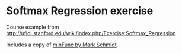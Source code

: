 Softmax Regression exercise
===========================

Course example from http://ufldl.stanford.edu/wiki/index.php/Exercise:Softmax_Regression

Includes a copy of [minFunc by Mark Schmidt](http://www.cs.ubc.ca/~schmidtm/Software/minFunc.html).
